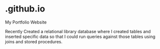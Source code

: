 # .github.io
My Portfolio Website


Recently Created a relational library database where I created tables and inserted specific data so that I could run queries against those tables using joins and stored procedures.
